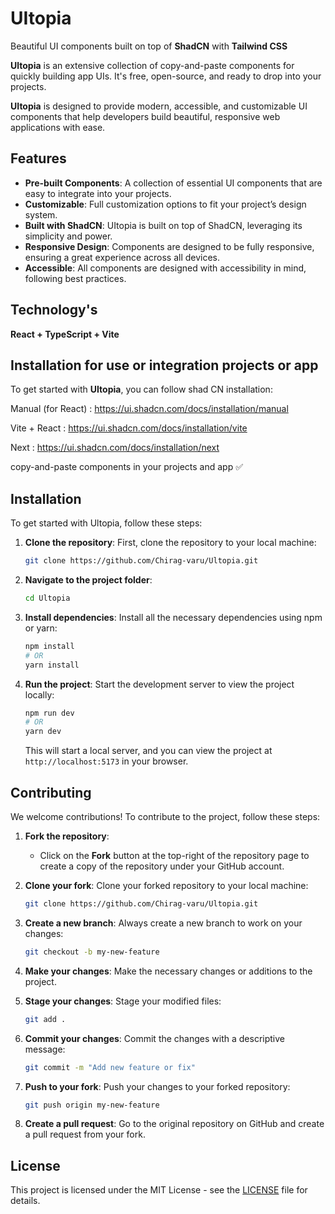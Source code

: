 # UItopia
Beautiful UI components built on top of **ShadCN** with **Tailwind CSS**

**Ultopia** is an extensive collection of copy-and-paste components for quickly building app UIs. It's free, open-source, and ready to drop into your projects.

**UItopia** is designed to provide modern, accessible, and customizable UI components that help developers build beautiful, responsive web applications with ease.

## Features

- **Pre-built Components**: A collection of essential UI components that are easy to integrate into your projects.
- **Customizable**: Full customization options to fit your project’s design system.
- **Built with ShadCN**: UItopia is built on top of ShadCN, leveraging its simplicity and power.
- **Responsive Design**: Components are designed to be fully responsive, ensuring a great experience across all devices.
- **Accessible**: All components are designed with accessibility in mind, following best practices.

## Technology's
**React + TypeScript + Vite**

## Installation for use or integration projects or app

To get started with **UItopia**, you can follow shad CN installation:

Manual (for React) : https://ui.shadcn.com/docs/installation/manual

Vite + React : https://ui.shadcn.com/docs/installation/vite

Next : https://ui.shadcn.com/docs/installation/next

copy-and-paste components in your projects and app ✅


## Installation

To get started with Ultopia, follow these steps:

1. **Clone the repository**:
   First, clone the repository to your local machine:
   ```bash
   git clone https://github.com/Chirag-varu/Ultopia.git
   ```

2. **Navigate to the project folder**:
   ```bash
   cd Ultopia
   ```

3. **Install dependencies**:
   Install all the necessary dependencies using npm or yarn:
   ```bash
   npm install
   # OR
   yarn install
   ```

4. **Run the project**:
   Start the development server to view the project locally:
   ```bash
   npm run dev
   # OR
   yarn dev
   ```
   This will start a local server, and you can view the project at `http://localhost:5173` in your browser.


## Contributing

We welcome contributions! To contribute to the project, follow these steps:

1. **Fork the repository**:
   - Click on the **Fork** button at the top-right of the repository page to create a copy of the repository under your GitHub account.

2. **Clone your fork**:
   Clone your forked repository to your local machine:
   ```bash
   git clone https://github.com/Chirag-varu/Ultopia.git
   ```

3. **Create a new branch**:
   Always create a new branch to work on your changes:
   ```bash
   git checkout -b my-new-feature
   ```

4. **Make your changes**:
   Make the necessary changes or additions to the project. 

5. **Stage your changes**:
   Stage your modified files:
   ```bash
   git add .
   ```

6. **Commit your changes**:
   Commit the changes with a descriptive message:
   ```bash
   git commit -m "Add new feature or fix"
   ```

7. **Push to your fork**:
   Push your changes to your forked repository:
   ```bash
   git push origin my-new-feature
   ```

8. **Create a pull request**:
   Go to the original repository on GitHub and create a pull request from your fork.

## License

This project is licensed under the MIT License - see the [LICENSE](LICENSE) file for details.
